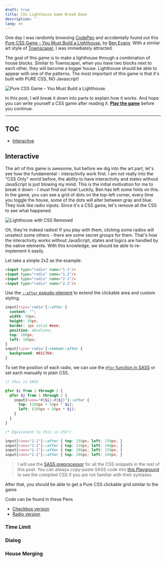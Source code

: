 ```yaml
---
draft: true
title: CSS Lighthouse Game Break Down
description: ''
lang: en
---
```


One day I was randomly browsing [CodePen](https://codepen.io/) and accidentally found out this [Pure CSS Game - You Must Build a Lighthouse.](https://codepen.io/ivorjetski/pen/OJXbvdL) by [Ben Evans](https://twitter.com/ivorjetski). With a similar art style of [Townscaper](https://store.steampowered.com/app/1291340), I was immediately attracted. 

The goal of this game is to make a lighthouse through a combination of house blocks. Similar to Townscaper, when you have two blocks next to each other, they will become a bigger house. Lighthouse should be able to appear with one of the patterns. The most important of this game is that it's built with PURE CSS, NO Javascript!

![Pure CSS Game - You Must Build a Lighthouse.](https://pbs.twimg.com/card_img/1319262775219281920/gMkamPlr?format=jpg&name=medium)

In this post, I will break it down into parts to explain how it works. And hope you can write yourself a CSS game after reading it. [**Play the game**]((https://codepen.io/ivorjetski/pen/OJXbvdL)) before you continue.

---

## TOC

- [Interactive](#Interactive)

## Interactive

The art of this game is awesome, but before we dig into the art part, let's see how the fundamental - interactivity work first. I am not really into the "CSS Only" world before, the ability to have interactivity and states without JavaScript is just blowing my mind. This is the initial motivation for me to break it down - I must find out how! Luckily, Ben has left some hints on this. In the game, you can see a grid of dots on the top-left corner, every time you toggle the house, some of the dots will alter between gray and blue. They look like radio inputs. Since it's a CSS game, let's remove all the CSS to see what happened.

![Lighthouse with CSS Removed](../images/lighthouse-css-removed.png)

Oh, they're indeed radios! If you play with them, clicking some radios will unselect some others - there are some secret groups for them. That's how the interactivity works without JavaScript, states and logics are handled by the native elements. With this knowledge, we should be able to re-implement it easily.

Let take a simple 2x2 as the example:

```html
<input type="radio" name="1-1"/>
<input type="radio" name="1-2"/>
<input type="radio" name="2-1"/>
<input type="radio" name="2-2"/>
```

Use the [`::after` pseudo-element](https://www.w3schools.com/cssref/sel_after.asp) to extend the clickable area and custom styling.

```css
input[type='radio']::after {
  content: "";
  width: 50px;
  height: 50px;
  border: 1px solid #eee;
  position: absolute;
  top: 100px;
  left: 100px;
}
input[type='radio']:cheked::after {
  background: #81C7D4;
}
```

To set the position of each radio, we can use the [`@for` function in SASS](https://sass-lang.com/documentation/at-rules/control/for) or set each manually in plain CSS.

```scss
// this is SASS

@for $i from 1 through 2 {
  @for $j from 1 through 2 {
    input[name="#{$i}-#{$j}"]::after {
      top: (100px + 50px * $i);
      left: (100px + 50px * $j);
    }
  }
}
```

```css
/* Equivalent to this in CSS*/

input[name="1-1"]::after { top: 150px; left: 150px; }
input[name="1-2"]::after { top: 150px; left: 200px; }
input[name="2-1"]::after { top: 200px; left: 150px; }
input[name="2-2"]::after { top: 200px; left: 200px; }
```

> I will use the [SASS preprocessor](https://sass-lang.com/) for all the CSS snippets in the rest of this post. You can always copy-paste SASS code into [this Playground](https://www.sassmeister.com/) to see the compiled CSS if you are not familiar with their syntaxes.

After that, you should be able to get a Pure CSS clickable grid similar to the game

Code can be found in these Pens

- [Checkbox version](https://codepen.io/antfu/pen/eYzvEJg)
- [Radio version](https://codepen.io/antfu/pen/wvWJgjN)

### Time Limit

### Dialog

### House Merging
